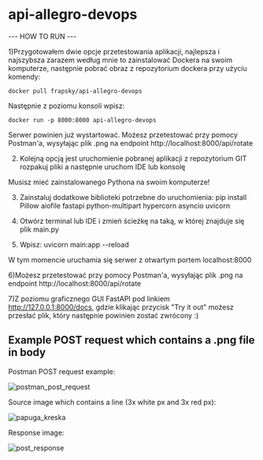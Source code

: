 # api-allegro-devops
 
--- HOW TO RUN ---


1)Przygotowałem dwie opcje przetestowania aplikacji, najlepsza i najszybsza zarazem według mnie to
zainstalować Dockera na swoim komputerze, następnie pobrać obraz z repozytorium dockera 
przy użyciu komendy:  

	docker pull frapsky/api-allegro-devops

Następnie z poziomu konsoli wpisz:

	docker run -p 8000:8000 api-allegro-devops

Serwer powinien już wystartować.
Możesz przetestować przy pomocy Postman'a, wysyłając plik .png na endpoint http://localhost:8000/api/rotate 

2) Kolejną opcją jest uruchomienie pobranej aplikacji  z repozytorium GIT
 rozpakuj pliki a następnie uruchom IDE lub konsolę

Musisz mieć zainstalowanego Pythona na swoim komputerze!

3) Zainstaluj dodatkowe biblioteki potrzebne do uruchomienia:
	pip install Pillow aiofile fastapi python-multipart hypercorn asyncio uvicorn

4) Otwórz terminal lub IDE i zmień ścieżkę na taką, w której znajduje się plik main.py
  
5) Wpisz: uvicorn main:app --reload

W tym momencie uruchamia się serwer z otwartym portem localhost:8000

6)Możesz przetestować przy pomocy Postman'a, wysyłając plik .png na endpoint http://localhost:8000/api/rotate 

7)Z poziomu graficznego GUI FastAPI pod linkiem http://127.0.0.1:8000/docs, gdzie klikając przycisk
"Try it out" możesz przesłać plik, który następnie powinien zostać zwrócony :)


## Example POST request which contains a .png file in body

Postman POST request example:

![postman_post_request](https://user-images.githubusercontent.com/59486011/116008351-650f7280-a614-11eb-9037-c35a4b019897.png)

Source image which contains a line (3x white px and 3x red px):

![papuga_kreska](https://user-images.githubusercontent.com/59486011/116008437-d51df880-a614-11eb-844c-e4bcef305c8d.png)

Response image: 

![post_response](https://user-images.githubusercontent.com/59486011/116008424-bcadde00-a614-11eb-8ba6-0d2d699b73d0.png)


